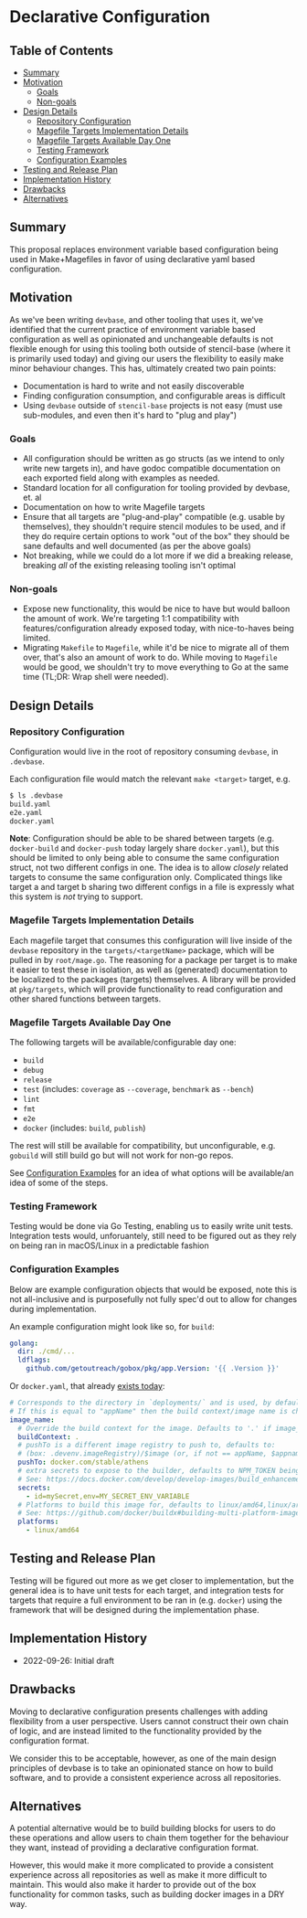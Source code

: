 # Declarative Configuration

## Table of Contents

<!-- toc -->
- [Summary](#summary)
- [Motivation](#motivation)
  - [Goals](#goals)
  - [Non-goals](#non-goals)
- [Design Details](#design-details)
  - [Repository Configuration](#repository-configuration)
  - [Magefile Targets Implementation Details](#magefile-targets-implementation-details)
  - [Magefile Targets Available Day One](#magefile-targets-available-day-one)
  - [Testing Framework](#testing-framework)
  - [Configuration Examples](#configuration-examples)
- [Testing and Release Plan](#testing-and-release-plan)
- [Implementation History](#implementation-history)
- [Drawbacks](#drawbacks)
- [Alternatives](#alternatives)
<!-- /toc -->


## Summary

This proposal replaces environment variable based configuration being used in Make+Magefiles in favor of using declarative yaml based configuration.

## Motivation

As we've been writing `devbase`, and other tooling that uses it, we've identified that the current practice of environment variable based configuration as well as opinionated and unchangeable defaults is not flexible enough for using this tooling both outside of stencil-base (where it is primarily used today) and giving our users the flexibility to easily make minor behaviour changes. This has, ultimately created two pain points:

 * Documentation is hard to write and not easily discoverable
 * Finding configuration consumption, and configurable areas is difficult
 * Using `devbase` outside of `stencil-base` projects is not easy (must use sub-modules, and even then it's hard to "plug and play") 

### Goals

 - All configuration should be written as go structs (as we intend to only write new targets in), and have godoc compatible documentation on each exported field along with examples as needed.
 - Standard location for all configuration for tooling provided by devbase, et. al
 - Documentation on how to write Magefile targets
 - Ensure that all targets are "plug-and-play" compatible (e.g. usable by themselves), they shouldn't require stencil modules to be used, and if they do require certain options to work "out of the box" they should be sane defaults and well documented (as per the above goals)
 - Not breaking, while we could do a lot more if we did a breaking release, breaking _all_ of the existing releasing tooling isn't optimal

### Non-goals

 - Expose new functionality, this would be nice to have but would balloon the amount of work. We're targeting 1:1 compatibility with features/configuration already exposed today, with nice-to-haves being limited.
 - Migrating `Makefile` to `Magefile`, while it'd be nice to migrate all of them over, that's also an amount of work to do. While moving to `Magefile` would be good, we shouldn't try to move everything to Go at the same time (TL;DR: Wrap shell were needed).

## Design Details

### Repository Configuration

Configuration would live in the root of repository consuming `devbase`, in `.devbase`.

Each configuration file would match the relevant `make <target>` target, e.g.

```bash
$ ls .devbase
build.yaml
e2e.yaml
docker.yaml
```

**Note**: Configuration should be able to be shared between targets (e.g. `docker-build` and `docker-push` today largely share `docker.yaml`), but this should be limited to only being able to consume the same configuration struct, not two different configs in one. The idea is to allow _closely_ related targets to consume the same configuration only. Complicated things like target a and target b sharing two different configs in a file is expressly what this system is _not_ trying to support.

### Magefile Targets Implementation Details

Each magefile target that consumes this configuration will live inside of the `devbase` repository in the `targets/<targetName>` package, which will be pulled in by `root/mage.go`. The reasoning for a package per target is to make it easier to test these in isolation, as well as (generated) documentation to be localized to the packages (targets) themselves. A library will be provided at `pkg/targets`, which will provide functionality to read configuration and other shared functions between targets.

### Magefile Targets Available Day One

The following targets will be available/configurable day one:

 - `build`
 - `debug`
 - `release`
 - `test` (includes: `coverage` as `--coverage`, `benchmark` as `--bench`)
 - `lint`
 - `fmt`
 - `e2e`
 - `docker` (includes: `build`, `publish`)

The rest will still be available for compatibility, but unconfigurable, e.g. `gobuild` will still build go but will not work for non-go repos.

See [Configuration Examples](#configuration-examples) for an idea of what options will be available/an idea of some of the steps.

### Testing Framework

Testing would be done via Go Testing, enabling us to easily write unit tests. Integration tests would, unforuantely, still need to be figured out as they rely on being ran in macOS/Linux in a predictable fashion

### Configuration Examples

Below are example configuration objects that would be exposed, note this is not all-inclusive and is purposefully not fully spec'd out to allow for changes during implementation.

An example configuration might look like so, for `build`:

```yaml
golang:
  dir: ./cmd/...
  ldflags:
    github.com/getoutreach/gobox/pkg/app.Version: '{{ .Version }}'
```

Or `docker.yaml`, that already [exists today](https://github.com/getoutreach/devbase#building-docker-images):

```yaml
# Corresponds to the directory in `deployments/` and is used, by default, as the image name (see special case below).
# If this is equal to "appName" then the build context/image name is changed. See docs.
image_name:
  # Override the build context for the image. Defaults to '.' if image_name == appName, otherwise ./deployments/<image_name>
  buildContext: .
  # pushTo is a different image registry to push to, defaults to:
  # (box: .devenv.imageRegistry)/$image (or, if not == appName, $appname/$image)
  pushTo: docker.com/stable/athens
  # extra secrets to expose to the builder, defaults to NPM_TOKEN being exposed
  # See: https://docs.docker.com/develop/develop-images/build_enhancements/#new-docker-build-secret-information
  secrets:
    - id=mySecret,env=MY_SECRET_ENV_VARIABLE
  # Platforms to build this image for, defaults to linux/amd64,linux/arm64
  # See: https://github.com/docker/buildx#building-multi-platform-images
  platforms:
    - linux/amd64
 ```


## Testing and Release Plan

Testing will be figured out more as we get closer to implementation, but the general idea is to have unit tests for each target, and integration tests for targets that require a full environment to be ran in (e.g. `docker`) using the framework that will be designed during the implementation phase.

## Implementation History

 * 2022-09-26: Initial draft

## Drawbacks

Moving to declarative configuration presents challenges with adding flexibility from a user perspective.
Users cannot construct their own chain of logic, and are instead limited to the functionality provided by
the configuration format.

We consider this to be acceptable, however, as one of the main design principles of devbase is to take an
opinionated stance on how to build software, and to provide a consistent experience across all repositories.

## Alternatives

A potential alternative would be to build building blocks for users to do these operations and allow users
to chain them together for the behaviour they want, instead of providing a declarative configuration format.

However, this would make it more complicated to provide a consistent experience across all repositories as well
as make it more difficult to maintain. This would also make it harder to provide out of the box functionality
for common tasks, such as building docker images in a DRY way.

